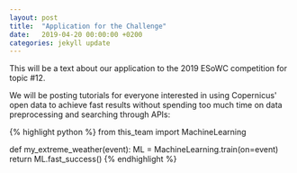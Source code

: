 ```yaml
---
layout: post
title:  "Application for the Challenge"
date:   2019-04-20 00:00:00 +0200
categories: jekyll update
---
```

This will be a text about our application to the 2019 ESoWC competition for topic #12.

We will be posting tutorials for everyone interested in using Copernicus' open data to achieve fast results without spending too much time on data preprocessing and searching through APIs:

{% highlight python %}
from this_team import MachineLearning

def my_extreme_weather(event):
    ML = MachineLearning.train(on=event)
  return ML.fast_success()
{% endhighlight %}
